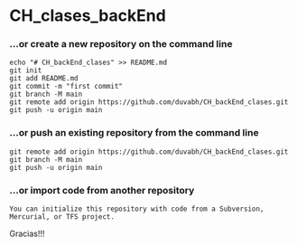 # CH_clases_backEnd
### …or create a new repository on the command line
~~~
echo "# CH_backEnd_clases" >> README.md
git init
git add README.md
git commit -m "first commit"
git branch -M main
git remote add origin https://github.com/duvabh/CH_backEnd_clases.git
git push -u origin main
~~~

### …or push an existing repository from the command line
~~~
git remote add origin https://github.com/duvabh/CH_backEnd_clases.git
git branch -M main
git push -u origin main
~~~

### …or import code from another repository
~~~
You can initialize this repository with code from a Subversion, Mercurial, or TFS project.
~~~

Gracias!!!